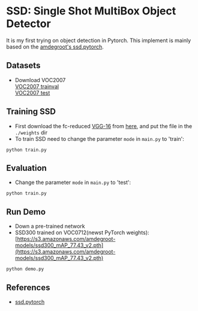 # SSD: Single Shot MultiBox Object Detector

It is my first trying on object detection in Pytorch. This implement is mainly based on the [amdegroot's ssd.pytorch](https://github.com/amdegroot/ssd.pytorch).

## Datasets
 - Download VOC2007<br>
 [VOC2007 trainval](http://host.robots.ox.ac.uk/pascal/VOC/voc2007/VOCtrainval_06-Nov-2007.tar)<br>
 [VOC2007 test](http://host.robots.ox.ac.uk/pascal/VOC/voc2007/VOCtest_06-Nov-2007.tar)
 
 ## Training SSD
  - First download the fc-reduced [VGG-16](https://arxiv.org/abs/1409.1556) from [here](https://s3.amazonaws.com/amdegroot-models/vgg16_reducedfc.pth), and put the file in the ```./weights``` dir
  - To train SSD need to change the parameter ```mode``` in ```main.py``` to 'train':
  ```
  python train.py
  ```
  
  ## Evaluation
  - Change the parameter ```mode``` in ```main.py``` to 'test':
  ```
  python train.py
  ```
  
  ## Run Demo
  - Down a pre-trained network
  - SSD300 trained on VOC0712(newst PyTorch weights): [https://s3.amazonaws.com/amdegroot-models/ssd300_mAP_77.43_v2.pth](https://s3.amazonaws.com/amdegroot-models/ssd300_mAP_77.43_v2.pth)
  ```
  python demo.py
  ```
  
  ## References
  - [ssd.pytorch](https://github.com/amdegroot/ssd.pytorch)
